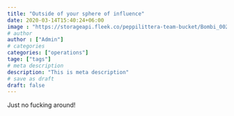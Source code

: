 ```yaml
---
title: "Outside of your sphere of influence"
date: 2020-03-14T15:40:24+06:00
image : "https://storageapi.fleek.co/peppilittera-team-bucket/Bombi_002.jpeg"
# author
author : ["Admin"]
# categories
categories: ["operations"]
tage: ["tags"]
# meta description
description: "This is meta description"
# save as draft
draft: false
---
```


Just no fucking around!
